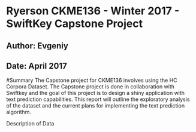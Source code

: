 # Ryerson CKME136 - Winter 2017 - SwiftKey Capstone Project
## Author: Evgeniy
## Date: April 2017

#Summary
The Capstone project for CKME136 involves using the HC Corpora Dataset. The Capstone project is done in collaboration with Swiftkey and the goal of this project is to design a shiny application with text prediction capabilities. This report will outline the exploratory analysis of the dataset and the current plans for implementing the text prediction algorithm.

Description of Data
